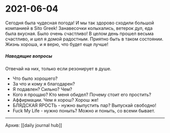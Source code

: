 # 2021-06-04
Сегодня была чудесная погода!
И мы так здорово сходили большой компанией в Sito Greek!
Занавесочки колыхались, ветерок дул, еда была вкусная.
Было очень счастливо!
В целом день прошел весьма счастливо, и шел я домой радостным.
Приятно быть в таком состоянии.
Жизнь хороша, и я верю, что будет еще лучше!


##### Наводящие вопросы
Отвечай на них, только если резонирует в душе.
- Что было хорошего?
- За что и кому я благодарен?
- Я подавлен? Сильно? Чем?
- Кого я прощаю? Кто меня обидел? Почему стоит его простить?
- Аффирмации. Чем я хорош? Хорош же!
- БЛЯДСКАЯ ЯРОСТЬ - нужно выпустить пар? Выпускай свободно!
- Fuck My Life - нужно поныть? Можно и поныть, со всеми бывает.

***
Архив: [[daily journal hub]]